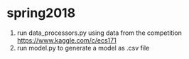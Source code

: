 # spring2018
1. run data_processors.py using data from the competition https://www.kaggle.com/c/ecs171
2. run model.py to generate a model as .csv file
